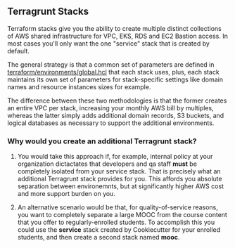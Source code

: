 ## Terragrunt Stacks

Terraform stacks give you the ability to create multiple distinct collections
of AWS shared infrastructure for VPC, EKS, RDS and EC2 Bastion access. In most
cases you'll only want the one "service" stack that is created by default.

The general strategy is that a common set of parameters are defined in [terraform/environments/global.hcl](./global.hcl) that each stack uses, plus, each stack maintains its own set of parameters for stack-specific settings like domain names and resource instances sizes for example.

The difference between these two methodologies is that the former creates an entire VPC per stack, increasing your monthly AWS bill by multiples, whereas the latter simply adds additional domain records, S3 buckets, and logical databases as necessary to support the additional environments.

### Why would you create an additional Terragrunt stack?

1. You would take this approach if, for example, internal policy at your organization dictactates that developers and qa staff **must** be completely isolated from your service stack. That is precisely what an additional Terragrunt stack provides for you. This affords you absolute separation between environemnts, but at significantly higher AWS cost and more support burden on you.

2. An alternative scenario would be that, for quality-of-service reasons, you want to completely separate a large MOOC from the course content that you offer to regularly-enrolled students. To accomplish this you could use the **service** stack created by Cookiecutter for your enrolled students, and then create a second stack named **mooc**.
